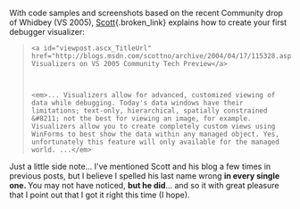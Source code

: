 With code samples and screenshots based on the recent Community drop of Whidbey (VS 2005), [Scott](http://blogs.msdn.com/scottno){.broken_link} explains how to create your first debugger visualizer:

<blockquote dir="ltr" style="MARGIN-RIGHT: 0px">
  
    <a id="viewpost.ascx_TitleUrl" href="http://blogs.msdn.com/scottno/archive/2004/04/17/115328.aspx">Debugger Visualizers on VS 2005 Community Tech Preview</a>
  
  
  
    <em>... Visualizers allow for advanced, customized viewing of data while debugging. Today's data windows have their limitations; text-only, hierarchical, spatially constrained &#8211; not the best for viewing an image, for example. Visualizers allow you to create completely custom views using WinForms to best show the data within any managed object. Yes, unfortunately this feature will only available for the managed world. ...</em>
  
</blockquote>

<p dir="ltr">
  Just a little side note... I've mentioned Scott and his blog a few times in previous posts, but I believe I spelled his last name wrong <strong>in every single one. </strong>You may not have noticed, <strong>but he did</strong>... and so it with great pleasure that I point out that I got it right this time (I hope).
